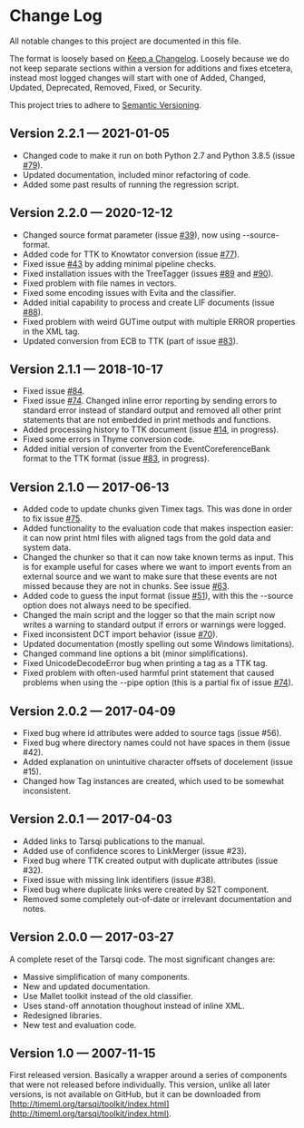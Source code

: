 # Change Log

All notable changes to this project are documented in this file.

The format is loosely based on [Keep a Changelog](http://keepachangelog.com/). Loosely because we do not keep separate sections within a version for additions and fixes etcetera, instead most logged changes will start with one of Added, Changed, Updated, Deprecated, Removed, Fixed, or Security.

This project tries to adhere to [Semantic Versioning](http://semver.org/).

## Version 2.2.1 — 2021-01-05

- Changed code to make it run on both Python 2.7 and Python 3.8.5  (issue [#79](https://github.com/tarsqi/ttk/issues/79)).
- Updated documentation, included minor refactoring of code.
- Added some past results of running the regression script.


## Version 2.2.0 — 2020-12-12

- Changed source format parameter (issue [#39](https://github.com/tarsqi/ttk/issues/39)), now using --source-format.
- Added code for TTK to Knowtator conversion (issue [#77](https://github.com/tarsqi/ttk/issues/77)).
- Fixed issue [#43](https://github.com/tarsqi/ttk/issues/43) by adding minimal pipeline checks.
- Fixed installation issues with the TreeTagger (issues [#89](https://github.com/tarsqi/ttk/issues/89) and [#90](https://github.com/tarsqi/ttk/issues/90)).
- Fixed problem with file names in vectors.
- Fixed some encoding issues with Evita and the classifier.
- Added initial capability to process and create LIF documents (issue [#88](https://github.com/tarsqi/ttk/issues/88)).
- Fixed problem with weird GUTime output with multiple ERROR properties in the XML tag.
- Updated conversion from ECB to TTK (part of issue [#83](https://github.com/tarsqi/ttk/issues/83)).


## Version 2.1.1 — 2018-10-17

- Fixed issue [#84](https://github.com/tarsqi/ttk/issues/84).
- Fixed issue [#74](https://github.com/tarsqi/ttk/issues/74). Changed inline error reporting by sending errors to standard error instead of standard output and removed all other print statements that are not embedded in print methods and functions.
- Added processing history to TTK document (issue [#14](https://github.com/tarsqi/ttk/issues/14), in progress).
- Fixed some errors in Thyme conversion code.
- Added initial version of converter from the EventCoreferenceBank format to the TTK format (issue [#83](https://github.com/tarsqi/ttk/issues/83), in progress).


## Version 2.1.0 — 2017-06-13

- Added code to update chunks given Timex tags. This was done in order to fix issue [#75](https://github.com/tarsqi/ttk/issues/75).
- Added functionality to the evaluation code that makes inspection easier: it can now print html files with aligned tags from the gold data and system data.
- Changed the chunker so that it can now take known terms as input. This is for example useful for cases where we want to import events from an external source and we want to make sure that these events are not missed because they are not in chunks. See issue [#63](https://github.com/tarsqi/ttk/issues/63).
- Added code to guess the input format (issue [#51](https://github.com/tarsqi/ttk/issues/63)), with this the --source option does not always need to be specified.
- Changed the main script and the logger so that the main script now writes a warning to standard output if errors or warnings were logged.
- Fixed inconsistent DCT import behavior (issue [#70](https://github.com/tarsqi/ttk/issues/70)).
- Updated documentation (mostly spelling out some Windows limitations).
- Changed command line options a bit (minor simplifications).
- Fixed UnicodeDecodeError bug when printing a tag as a TTK tag.
- Fixed problem with often-used harmful print statement that caused problems when using the --pipe option (this is a partial fix of issue [#74](https://github.com/tarsqi/ttk/issues/74)).


## Version 2.0.2 — 2017-04-09

- Fixed bug where id attributes were added to source tags (issue #56).
- Fixed bug where directory names could not have spaces in them (issue #42).
- Added explanation on unintuitive character offsets of docelement (issue #15).
- Changed how Tag instances are created, which used to be somewhat inconsistent.


## Version 2.0.1 — 2017-04-03

- Added links to Tarsqi publications to the manual.
- Added use of confidence scores to LinkMerger (issue #23).
- Fixed bug where TTK created output with duplicate attributes (issue #32).
- Fixed issue with missing link identifiers (issue #38).
- Fixed bug where duplicate links were created by S2T component.
- Removed some completely out-of-date or irrelevant documentation and notes.


## Version 2.0.0 — 2017-03-27

A complete reset of the Tarsqi code. The most significant changes are:

- Massive simplification of many components.
- New and updated documentation.
- Use Mallet toolkit instead of the old classifier.
- Uses stand-off annotation thoughout instead of inline XML.
- Redesigned libraries.
- New test and evaluation code.


## Version 1.0 — 2007-11-15

First released version. Basically a wrapper around a series of components that were not released before individually. This version, unlike all later versions, is not available on GitHub, but it can be downloaded from [http://timeml.org/tarsqi/toolkit/index.html](http://timeml.org/tarsqi/toolkit/index.html).
